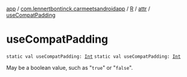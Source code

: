 [app](../../../index.md) / [com.lennertbontinck.carmeetsandroidapp](../../index.md) / [R](../index.md) / [attr](index.md) / [useCompatPadding](./use-compat-padding.md)

# useCompatPadding

`static val useCompatPadding: `[`Int`](https://kotlinlang.org/api/latest/jvm/stdlib/kotlin/-int/index.html)
`static val useCompatPadding: `[`Int`](https://kotlinlang.org/api/latest/jvm/stdlib/kotlin/-int/index.html)

May be a boolean value, such as "`true`" or "`false`".

